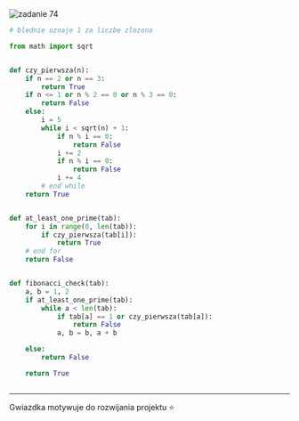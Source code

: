 <picture>
  <source srcset="../../srt/zbior_zadan/74.png" media="(prefers-color-scheme: light)">
  <source srcset="../../srt/zbior_zadan/black_74.png" media="(prefers-color-scheme: dark)">
  <img src="../../srt/zbior_zadan/black_74.png" alt="zadanie 74">
</picture>

```python
# blednie uznaje 1 za liczbe zlozona

from math import sqrt


def czy_pierwsza(n):
    if n == 2 or n == 3:
        return True
    if n <= 1 or n % 2 == 0 or n % 3 == 0:
        return False
    else:
        i = 5
        while i < sqrt(n) + 1:
            if n % i == 0:
                return False
            i += 2
            if n % i == 0:
                return False
            i += 4
        # end while
    return True


def at_least_one_prime(tab):
    for i in range(0, len(tab)):
        if czy_pierwsza(tab[i]):
            return True
    # end for
    return False


def fibonacci_check(tab):
    a, b = 1, 2
    if at_least_one_prime(tab):
        while a < len(tab):
            if tab[a] == 1 or czy_pierwsza(tab[a]):
                return False
            a, b = b, a + b

    else:
        return False

    return True



```

---
Gwiazdka motywuje do rozwijania projektu ⭐
